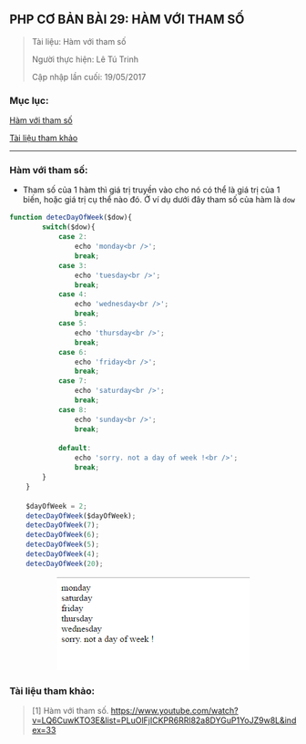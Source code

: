 ## PHP CƠ BẢN BÀI 29: HÀM VỚI THAM SỐ

> Tài liệu: Hàm với tham số
>
> Người thực hiện: Lê Tú Trinh
>
> Cập nhập lần cuối: 19/05/2017

### Mục lục:

[Hàm với tham số](#1)

[Tài liệu tham khảo](#2)

***

<a name="1"></a>
### Hàm với tham số:

- Tham số của 1 hàm thì giá trị truyền vào cho nó có thể là giá trị của 1 biến, hoặc giá trị cụ thể nào đó. Ở ví dụ dưới đây tham số của hàm là `dow`

```javascript
function detecDayOfWeek($dow){
		switch($dow){
			case 2:
				echo 'monday<br />';
				break;
			case 3: 
				echo 'tuesday<br />';
				break;
			case 4:
				echo 'wednesday<br />';
				break;
			case 5: 
				echo 'thursday<br />';
				break;
			case 6:
				echo 'friday<br />';
				break;
			case 7: 
				echo 'saturday<br />';
				break;
			case 8:
				echo 'sunday<br />';
				break;
			
			default:
				echo 'sorry. not a day of week !<br />';
				break;
		}
	}

	$dayOfWeek = 2;
	detecDayOfWeek($dayOfWeek);
	detecDayOfWeek(7);
	detecDayOfWeek(6);
	detecDayOfWeek(5);
	detecDayOfWeek(4);
	detecDayOfWeek(20);
```

<p align="center"><img src="https://github.com/TrinhTu/web_developer/blob/master/Task30_PHP_Course_01/image/10.png"/></p>

<a name="2"></a>
### Tài liệu tham khảo:

> [1] Hàm với tham số. https://www.youtube.com/watch?v=LQ6CuwKTO3E&list=PLuOlFjICKPR6RRl82a8DYGuP1YoJZ9w8L&index=33
